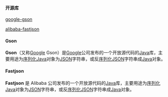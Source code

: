 #### 开源库 

[google-gson](https://github.com/google/gson)

[alibaba-fastjson](https://github.com/alibaba/fastjson)



#### Gson

**Gson**（又称[Google](https://zh.wikipedia.org/wiki/Google) Gson）是[Google](https://zh.wikipedia.org/wiki/Google)公司发布的一个开放源代码的[Java](https://zh.wikipedia.org/wiki/Java)库，主要用途为[序列化](https://zh.wikipedia.org/wiki/%E5%BA%8F%E5%88%97%E5%8C%96)[Java](https://zh.wikipedia.org/wiki/Java)对象为[JSON](https://zh.wikipedia.org/wiki/JSON)字符串，或反[序列化](https://zh.wikipedia.org/wiki/%E5%BA%8F%E5%88%97%E5%8C%96)[JSON](https://zh.wikipedia.org/wiki/JSON)字符串成[Java](https://zh.wikipedia.org/wiki/Java)对象。

#### Fastjson

**Fastjson** 是 Alibaba 公司发布的一个开放源代码的[Java](https://zh.wikipedia.org/wiki/Java)库，主要用途为[序列化](https://zh.wikipedia.org/wiki/%E5%BA%8F%E5%88%97%E5%8C%96)[Java](https://zh.wikipedia.org/wiki/Java)对象为[JSON](https://zh.wikipedia.org/wiki/JSON)字符串，或反[序列化](https://zh.wikipedia.org/wiki/%E5%BA%8F%E5%88%97%E5%8C%96)[JSON](https://zh.wikipedia.org/wiki/JSON)字符串成[Java](https://zh.wikipedia.org/wiki/Java)对象。